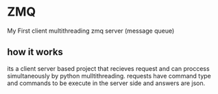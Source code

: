 # ZMQ
My First client multithreading zmq server (message queue)

## how it works

its a client server based project that recieves request and can proccess simultaneously by python mulltithreading.
requests have command type and commands to be execute in the server side and answers are json.
